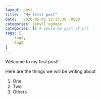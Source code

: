 ```yaml
---
layout: post
title:  "My first post"
date:   2020-05-01 22:13:36 -0500
categories: jekyll update
categories: [] # would be part of url
tags: [
    tag1,
    tag2
]
---
```

Welcome to my first post!

Here are the things we will be writing about
1.  One
2.  Two
3.  Others